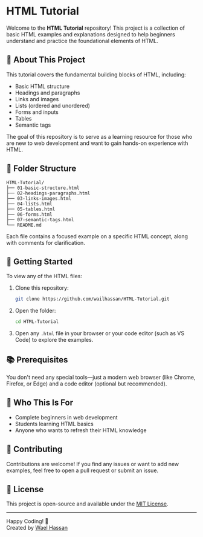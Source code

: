 # HTML Tutorial

Welcome to the **HTML Tutorial** repository! This project is a collection of basic HTML examples and explanations designed to help beginners understand and practice the foundational elements of HTML.

## 📘 About This Project

This tutorial covers the fundamental building blocks of HTML, including:

- Basic HTML structure
- Headings and paragraphs
- Links and images
- Lists (ordered and unordered)
- Forms and inputs
- Tables
- Semantic tags

The goal of this repository is to serve as a learning resource for those who are new to web development and want to gain hands-on experience with HTML.

## 📁 Folder Structure

```
HTML-Tutorial/
├── 01-basic-structure.html
├── 02-headings-paragraphs.html
├── 03-links-images.html
├── 04-lists.html
├── 05-tables.html
├── 06-forms.html
├── 07-semantic-tags.html
└── README.md
```

Each file contains a focused example on a specific HTML concept, along with comments for clarification.

## 🚀 Getting Started

To view any of the HTML files:

1. Clone this repository:
   ```bash
   git clone https://github.com/wailhassan/HTML-Tutorial.git
   ```

2. Open the folder:
   ```bash
   cd HTML-Tutorial
   ```

3. Open any `.html` file in your browser or your code editor (such as VS Code) to explore the examples.

## 📚 Prerequisites

You don't need any special tools—just a modern web browser (like Chrome, Firefox, or Edge) and a code editor (optional but recommended).

## 🎯 Who This Is For

- Complete beginners in web development
- Students learning HTML basics
- Anyone who wants to refresh their HTML knowledge

## 🤝 Contributing

Contributions are welcome! If you find any issues or want to add new examples, feel free to open a pull request or submit an issue.

## 📄 License

This project is open-source and available under the [MIT License](LICENSE).

---

Happy Coding! 🚀  
Created by [Wael Hassan](https://github.com/wailhassan)

